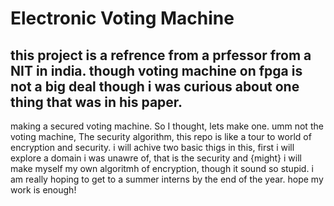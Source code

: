 # Electronic Voting Machine
## this project is a refrence from a prfessor from a NIT in india. though voting machine on fpga is not a big deal though i was curious about one thing that was in his paper.
 making a secured voting machine. So I thought, lets make one. umm not the voting machine, The security algorithm, this repo is like a tour to world of encryption and security.
 i will achive two basic thigs in this, first i will explore a domain i was unawre of, that is the security and {might} i will make myself my own algoritmh of encryption, though it sound so stupid.
 i am really hoping to get to a summer interns by the end of the year. hope my work is enough!
